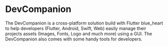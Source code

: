 # DevCompanion
The DevCompanion is a cross-platform solution build with Flutter blue_heart to help developers (Flutter, Android, Swift, Web) easily manage their projects assets (Images, Fonts, Logo and much more) using a GUI. The DevCompanion also comes with some handy tools for developers.
